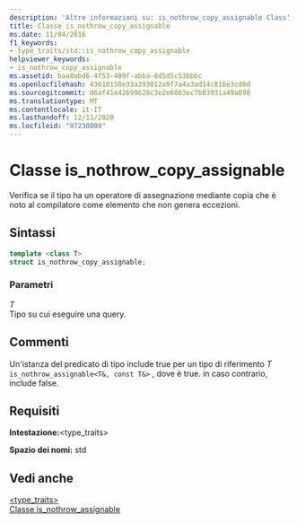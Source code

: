 ```yaml
---
description: 'Altre informazioni su: is_nothrow_copy_assignable Class'
title: Classe is_nothrow_copy_assignable
ms.date: 11/04/2016
f1_keywords:
- type_traits/std::is_nothrow_copy_assignable
helpviewer_keywords:
- is_nothrow_copy_assignable
ms.assetid: baa8abd6-4f53-489f-abba-8d5d5c53bbbc
ms.openlocfilehash: 43618158e33a393012a9f7a4a3ad14c816e3cd6d
ms.sourcegitcommit: d6af41e42699628c3e2e6063ec7b03931a49a098
ms.translationtype: MT
ms.contentlocale: it-IT
ms.lasthandoff: 12/11/2020
ms.locfileid: "97230809"
---
```

# <a name="is_nothrow_copy_assignable-class"></a>Classe is_nothrow_copy_assignable

Verifica se il tipo ha un operatore di assegnazione mediante copia che è noto al compilatore come elemento che non genera eccezioni.

## <a name="syntax"></a>Sintassi

```cpp
template <class T>
struct is_nothrow_copy_assignable;
```

### <a name="parameters"></a>Parametri

*T*\
Tipo su cui eseguire una query.

## <a name="remarks"></a>Commenti

Un'istanza del predicato di tipo include true per un tipo di riferimento *T* `is_nothrow_assignable<T&, const T&>` , dove è true. in caso contrario, include false.

## <a name="requirements"></a>Requisiti

**Intestazione:**\<type_traits>

**Spazio dei nomi:** std

## <a name="see-also"></a>Vedi anche

[<type_traits>](../standard-library/type-traits.md)\
[Classe is_nothrow_assignable](../standard-library/is-nothrow-assignable-class.md)
